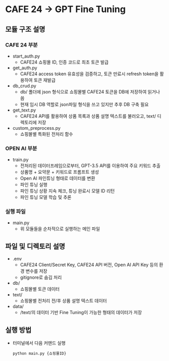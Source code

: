 # CAFE 24 -> GPT Fine Tuning
## 모듈 구조 설명
### CAFE 24 부분
- start_auth.py
    - CAFE24 쇼핑몰 ID, 인증 코드로 최초 토큰 발급
- get_auth.py
    - CAFE24 access token 유효성을 검증하고, 토큰 만료시 refresh token을 활용하여 토큰 재발급
- db_crud.py
    - db/ 폴더에 json 형식으로 쇼핑몰별 CAFE24 토큰을 DB에 저장하여 읽거나 씀
    - 현재 임시 DB 역할로 json파일 형식을 쓰고 있지만 추후 DB 구축 필요
- get_text.py
    - CAFE24 API를 활용하여 상품 목록과 상품 설명 텍스트를 불러오고, text/ 디렉토리에 저장
- custom_preprocess.py
    - 쇼핑몰별 특화된 전처리 함수
### OPEN AI 부분
- train.py
    - 전처리된 데이터프레임으로부터, GPT-3.5 API를 이용하여 주요 키워드 추출
    - 상품명 + 요약문 + 키워드로 프롬프트 생성
    - Open AI 파인튜닝 형태로 데이터를 변환
    - 파인 튜닝 실행
    - 파인 튜닝 상황 지속 체크, 튜닝 완료시 모델 ID 리턴
    - 파인 튜닝 모델 학습 및 추론
### 실행 파일
- main.py
    - 위 모듈들을 순차적으로 실행하는 메인 파일
## 파일 및 디렉토리 설명
- .env
    - CAFE24 Client/Secret Key, CAFE24 API 버전, Open AI API Key 등의 환경 변수를 저장
    - gitignore로 숨김 처리
- db/
    - 쇼핑몰별 토큰 데이터
- text/
    - 쇼핑몰별 전처리 전/후 상품 설명 텍스트 데이터
- data/
    - /text/의 데이터 기반 Fine Tuning이 가능한 형태의 데이터가 저장
## 실행 방법
- 터미널에서 다음 커맨드 실행

    ```python main.py {쇼핑몰ID}```
